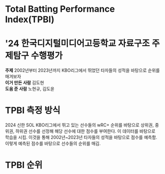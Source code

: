 # Total Batting Performance Index(TPBI)
# '24 한국디지털미디어고등학교 자료구조 주제탐구 수행평가

**주제** 2002년부터 2023년까지 KBO리그에서 뛰었던 타자들의 성적을 바탕으로 순위를 매겨보자\
**이거 만든 사람** 김도현\
**도움 준 사람** 노현규, 김도윤

# TPBI 측정 방식
2024 신한 SOL KBO리그에서 뛰고 있는 선수들의 wRC+ 순위를 바탕으로 상위권, 중위권, 하위권 선수를 선정해 해당 선수에 대한 점수를 부여한다. 이 데이터를 바탕으로 학습을 시킴. 이것을 통해 2002년~2023년 타자들의 성적을 바탕으로 점수를 예측함. 이렇게 예측된 점수를 바탕으로 선수들의 순위를 매김.

# TPBI 순위

